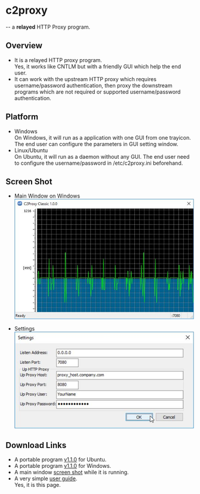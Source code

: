 <!--
This is a comment

A line break can be done with 2 spaces followed by 1 return.
-->

c2proxy
=======
-- a __relayed__ HTTP Proxy program.


Overview
--------

* It is a relayed HTTP proxy program.  
  Yes, it works like CNTLM but with a friendly GUI which help the end user.  
* It can work with the upstream HTTP proxy which requires username/password authentication, then proxy the downstream programs which are not required or supported username/password authentication.

Platform
--------

* Windows  
On Windows, it will run as a application with one GUI from one trayicon.
The end user can configure the parameters in GUI setting window.
* Linux/Ubuntu  
On Ubuntu, it will run as a daemon without any GUI.
The end user need to configure the username/password in /etc/c2proxy.ini beforehand.

Screen Shot
-----------

* Main Window on Windows  
![Screen Shot](./c2proxy_main.jpg "How it is running and showing ...")
  
* Settings  
![Screen Shot](./c2proxy_settings.jpg "You can configure your upstream HTTP_PROXY and its username/password.")


Download Links
--------------

* A portable program [v1.1.0](./c2proxy_1.1.0_ubuntu.7z) for Ubuntu.
* A portable program [v1.1.0](./c2proxy_1.1.0_win.7z) for Windows.
* A main window [screen shot](./c2proxy_main.jpg) while it is running.
* A very simple [user guide](./Readme.md).  
Yes, it is this page.
